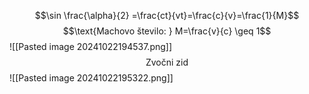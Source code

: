 $$\sin \frac{\alpha}{2} =\frac{ct}{vt}=\frac{c}{v}=\frac{1}{M}$$
$$\text{Machovo število: } M=\frac{v}{c} \geq 1$$![[Pasted image 20241022194537.png]]$$\text{Zvočni zid}$$
![[Pasted image 20241022195322.png]]